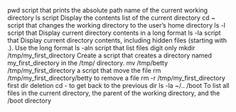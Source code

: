 pwd script that prints the absolute path name of the current working directory
ls script Display the contents list of the current directory
cd ~ script that changes the working directory to the user’s home directory
ls -l script that Display current directory contents in a long format
ls -la script that Display current directory contents, including hidden files (starting with .). Use the long format
ls -aln script that list files digit only
mkdir /tmp/my_first_directory Create a script that creates a directory named my_first_directory in the /tmp/ directory.
mv /tmp/betty /tmp/my_first_directory a script that move the file
rm /tmp/my_first_directory/betty to remove a file
rm -r /tmp/my_first_directory first dir deletion
cd - to get back to the previous dir
ls -la ~/.. /boot To list all files in the current directory, the parent of the working directory, and the /boot directory
